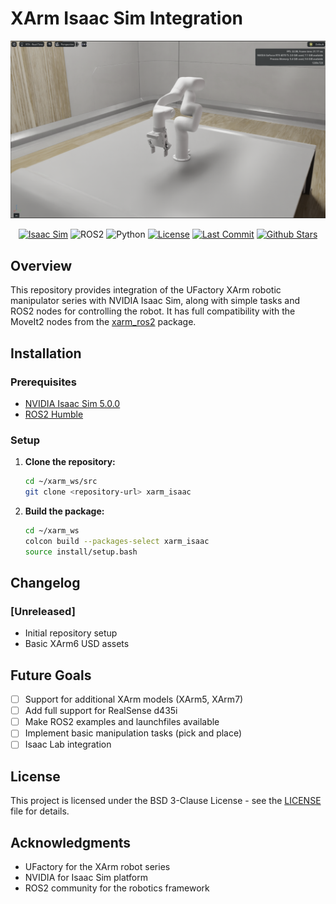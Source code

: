 # XArm Isaac Sim Integration

![alt text](assets/image.png)

<div align="center">

[![Isaac Sim](https://img.shields.io/badge/Isaac_Sim-5.0.0-green.svg?style=for-the-badsge&logo=nvidia)](https://developer.nvidia.com/isaac-sim)
![ROS2](https://img.shields.io/badge/ROS2-Humble-blue?style=for-the-badsge&logo=ros)
![Python](https://img.shields.io/badge/python-3.10-blue?style=for-the-badsge&logo=python)
[![License](https://img.shields.io/badge/License-BSD_3--Clause-grey.svg)](https://opensource.org/licenses/BSD-3-Clause)
[![Last Commit](https://img.shields.io/github/last-commit/gadorneles/xarm_isaac.svg?style=for-the-badsge)](https://github.com/gadorneles/xarm_isaac/commits/main)
[![Github Stars](https://img.shields.io/github/stars/gadorneles/xarm_isaac.svg)](https://github.com/gadorneles/xarm_isaac/stargazers)

</div>

## Overview

This repository provides integration of the UFactory XArm robotic manipulator series with NVIDIA Isaac Sim, along with simple tasks and ROS2 nodes for controlling the robot. It has full compatibility with the MoveIt2 nodes from the [xarm_ros2](https://github.com/xArm-Developer/xarm_ros2) package.

## Installation

### Prerequisites

- [NVIDIA Isaac Sim 5.0.0](https://developer.nvidia.com/isaac-sim)
- [ROS2 Humble](https://docs.ros.org/en/humble/Installation.html)

### Setup

1. **Clone the repository:**
   ```bash
   cd ~/xarm_ws/src
   git clone <repository-url> xarm_isaac
   ```

2. **Build the package:**
   ```bash
   cd ~/xarm_ws
   colcon build --packages-select xarm_isaac
   source install/setup.bash
   ```

## Changelog

### [Unreleased]
- Initial repository setup
- Basic XArm6 USD assets

## Future Goals

- [ ] Support for additional XArm models (XArm5, XArm7)
- [ ] Add full support for RealSense d435i
- [ ] Make ROS2 examples and launchfiles available
- [ ] Implement basic manipulation tasks (pick and place)
- [ ] Isaac Lab integration

## License

This project is licensed under the BSD 3-Clause License - see the [LICENSE](LICENSE) file for details.

## Acknowledgments

- UFactory for the XArm robot series
- NVIDIA for Isaac Sim platform
- ROS2 community for the robotics framework